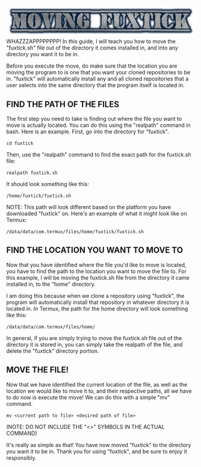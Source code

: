![Moving-Fuxtick-Logo](movingfuxtick.png)
WHAZZZAPPPPPPPP!
In this guide, I will teach you how to move the "fuxtick.sh" file out of the directory it comes installed in, and into any directory you want it to be in. 

Before you execute the move, do make sure that the location you are moving the program to is one that you want your cloned repositories to be in. "fuxtick" will automatically install any and all cloned repositories that a user selects into the same directory that the program itself is located in.
## FIND THE PATH OF THE FILES
The first step you need to take is finding out where the file you want to move is actually located. You can do this using the "realpath" command in bash. Here is an example.
First, go into the directory for "fuxtick".
```
cd fuxtick
```
Then, use the "realpath" command to find the exact path for the fuxtick.sh file:
```
realpath fuxtick.sh
```
It should look something like this:
```
/home/fuxtick/fuxtick.sh
```
NOTE: This path will look different based on the platform you have downloaded "fuxtick" on. Here's an example of what it might look like on Termux:
```
/data/data/com.termux/files/home/fuxtick/fuxtick.sh
```
## FIND THE LOCATION YOU WANT TO MOVE TO
Now that you have identified where the file you'd like to move is located, you have to find the path to the location you want to move the file to.
For this example, I will be moving the fuxtick.sh file from the directory it came installed in, to the "home" directory. 

I am doing this because when we clone a repository using "fuxtick", the program will automatically install that repository in whatever directory it is located in.
In Termux, the path for the home directory will look something like this:
```
/data/data/com.termux/files/home/
```
In general, if you are simply trying to move the fuxtick.sh file out of the directory it is stored in, you can simply take the realpath of the file, and delete the "fuxtick" directory portion.
## MOVE THE FILE!
Now that we have identified the current location of the file, as well as the location we would like to move it to, and their respective paths, all we have to do now is execute the move!
We can do this with a simple "mv" command.
```
mv <current path to file> <desired path of file>
```
(NOTE: DO NOT INCLUDE THE "<>" SYMBOLS IN THE ACTUAL COMMAND)

It's really as simple as that! You have now moved "fuxtick" to the directory you want it to be in. Thank you for using "fuxtick", and be sure to enjoy it responsibly.
